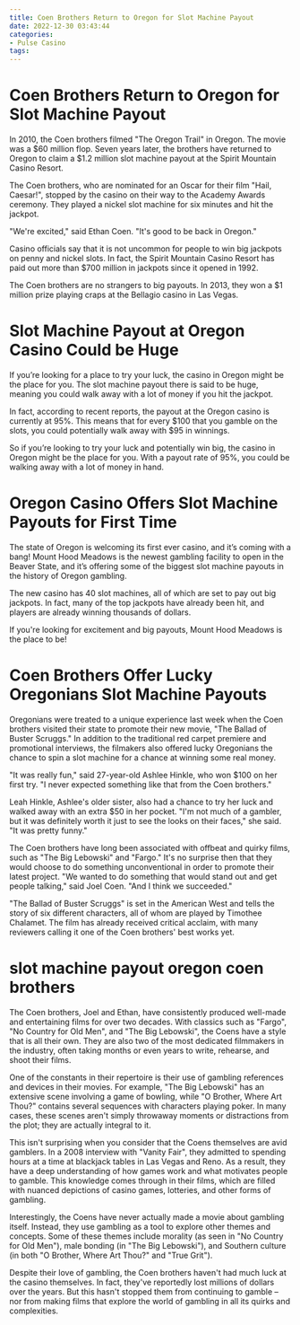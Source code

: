 ```yaml
---
title: Coen Brothers Return to Oregon for Slot Machine Payout
date: 2022-12-30 03:43:44
categories:
- Pulse Casino
tags:
---
```



#  Coen Brothers Return to Oregon for Slot Machine Payout

In 2010, the Coen brothers filmed "The Oregon Trail" in Oregon. The movie was a $60 million flop. Seven years later, the brothers have returned to Oregon to claim a $1.2 million slot machine payout at the Spirit Mountain Casino Resort.

The Coen brothers, who are nominated for an Oscar for their film "Hail, Caesar!", stopped by the casino on their way to the Academy Awards ceremony. They played a nickel slot machine for six minutes and hit the jackpot.

"We're excited," said Ethan Coen. "It's good to be back in Oregon."

Casino officials say that it is not uncommon for people to win big jackpots on penny and nickel slots. In fact, the Spirit Mountain Casino Resort has paid out more than $700 million in jackpots since it opened in 1992.

The Coen brothers are no strangers to big payouts. In 2013, they won a $1 million prize playing craps at the Bellagio casino in Las Vegas.

#  Slot Machine Payout at Oregon Casino Could be Huge

If you’re looking for a place to try your luck, the casino in Oregon might be the place for you. The slot machine payout there is said to be huge, meaning you could walk away with a lot of money if you hit the jackpot.

In fact, according to recent reports, the payout at the Oregon casino is currently at 95%. This means that for every $100 that you gamble on the slots, you could potentially walk away with $95 in winnings.

So if you’re looking to try your luck and potentially win big, the casino in Oregon might be the place for you. With a payout rate of 95%, you could be walking away with a lot of money in hand.

#  Oregon Casino Offers Slot Machine Payouts for First Time

The state of Oregon is welcoming its first ever casino, and it’s coming with a bang! Mount Hood Meadows is the newest gambling facility to open in the Beaver State, and it’s offering some of the biggest slot machine payouts in the history of Oregon gambling.

The new casino has 40 slot machines, all of which are set to pay out big jackpots. In fact, many of the top jackpots have already been hit, and players are already winning thousands of dollars.

If you're looking for excitement and big payouts, Mount Hood Meadows is the place to be!

#  Coen Brothers Offer Lucky Oregonians Slot Machine Payouts

Oregonians were treated to a unique experience last week when the Coen brothers visited their state to promote their new movie, "The Ballad of Buster Scruggs." In addition to the traditional red carpet premiere and promotional interviews, the filmakers also offered lucky Oregonians the chance to spin a slot machine for a chance at winning some real money.

"It was really fun," said 27-year-old Ashlee Hinkle, who won $100 on her first try. "I never expected something like that from the Coen brothers."

Leah Hinkle, Ashlee's older sister, also had a chance to try her luck and walked away with an extra $50 in her pocket. "I'm not much of a gambler, but it was definitely worth it just to see the looks on their faces," she said. "It was pretty funny."

The Coen brothers have long been associated with offbeat and quirky films, such as "The Big Lebowski" and "Fargo." It's no surprise then that they would choose to do something unconventional in order to promote their latest project. "We wanted to do something that would stand out and get people talking," said Joel Coen. "And I think we succeeded."

"The Ballad of Buster Scruggs" is set in the American West and tells the story of six different characters, all of whom are played by Timothee Chalamet. The film has already received critical acclaim, with many reviewers calling it one of the Coen brothers' best works yet.

#  slot machine payout oregon coen brothers

The Coen brothers, Joel and Ethan, have consistently produced well-made and entertaining films for over two decades. With classics such as "Fargo", "No Country for Old Men", and "The Big Lebowski", the Coens have a style that is all their own. They are also two of the most dedicated filmmakers in the industry, often taking months or even years to write, rehearse, and shoot their films.

One of the constants in their repertoire is their use of gambling references and devices in their movies. For example, "The Big Lebowski" has an extensive scene involving a game of bowling, while "O Brother, Where Art Thou?" contains several sequences with characters playing poker. In many cases, these scenes aren't simply throwaway moments or distractions from the plot; they are actually integral to it.

This isn't surprising when you consider that the Coens themselves are avid gamblers. In a 2008 interview with "Vanity Fair", they admitted to spending hours at a time at blackjack tables in Las Vegas and Reno. As a result, they have a deep understanding of how games work and what motivates people to gamble. This knowledge comes through in their films, which are filled with nuanced depictions of casino games, lotteries, and other forms of gambling.

Interestingly, the Coens have never actually made a movie about gambling itself. Instead, they use gambling as a tool to explore other themes and concepts. Some of these themes include morality (as seen in "No Country for Old Men"), male bonding (in "The Big Lebowski"), and Southern culture (in both "O Brother, Where Art Thou?" and "True Grit").

Despite their love of gambling, the Coen brothers haven't had much luck at the casino themselves. In fact, they've reportedly lost millions of dollars over the years. But this hasn't stopped them from continuing to gamble – nor from making films that explore the world of gambling in all its quirks and complexities.